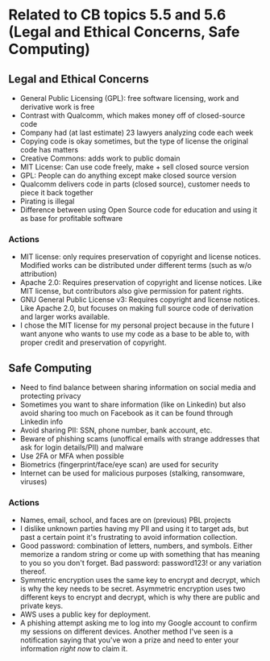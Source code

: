 # Related to CB topics 5.5 and 5.6 (Legal and Ethical Concerns, Safe Computing)

## Legal and Ethical Concerns
* General Public Licensing (GPL): free software licensing, work and derivative work is free
* Contrast with Qualcomm, which makes money off of closed-source code
* Company had (at last estimate) 23 lawyers analyzing code each week
* Copying code is okay sometimes, but the type of license the original code has matters
* Creative Commons: adds work to public domain
* MIT License: Can use code freely, make + sell closed source version
* GPL: People can do anything except make closed source version
* Qualcomm delivers code in parts (closed source), customer needs to piece it back together
* Pirating is illegal
* Difference between using Open Source code for education and using it as base for profitable software

### Actions
* MIT license: only requires preservation of copyright and license notices. Modified works can be distributed under different terms (such as w/o attribution)
* Apache 2.0: Requires preservation of copyright and license notices. Like MIT license, but contributors also give permission for patent rights.
* GNU General Public License v3: Requires copyright and license notices. Like Apache 2.0, but focuses on making full source code of derivation and larger works available.
* I chose the MIT license for my personal project because in the future I want anyone who wants to use my code as a base to be able to, with proper credit and preservation of copyright. 

## Safe Computing
* Need to find balance between sharing information on social media and protecting privacy
* Sometimes you want to share information (like on Linkedin) but also avoid sharing too much on Facebook as it can be found through Linkedin info
* Avoid sharing PII: SSN, phone number, bank account, etc.
* Beware of phishing scams (unoffical emails with strange addresses that ask for login details/PII) and malware
* Use 2FA or MFA when possible
* Biometrics (fingerprint/face/eye scan) are used for security
* Internet can be used for malicious purposes (stalking, ransomware, viruses)

### Actions
* Names, email, school, and faces are on (previous) PBL projects
* I dislike unknown parties having my PII and using it to target ads, but past a certain point it's frustrating to avoid information collection. 
* Good password: combination of letters, numbers, and symbols. Either memorize a random string or come up with something that has meaning to you so you don't forget. 
Bad password: password123! or any variation thereof. 
* Symmetric encryption uses the same key to encrypt and decrypt, which is why the key needs to be secret. Asymmetric encryption uses two different keys to encrypt and decrypt, which is why there are public and private keys.
* AWS uses a public key for deployment.
* A phishing attempt asking me to log into my Google account to confirm my sessions on different devices. Another method I've seen is a notification saying that you've won a prize and need to enter your information _right now_ to claim it.
